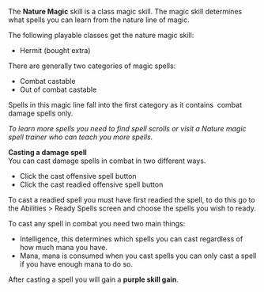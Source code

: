 The **Nature Magic** skill is a class magic skill. The magic skill determines what spells you can learn from the nature line of magic.

The following playable classes get the nature magic skill:

*   Hermit (bought extra)

There are generally two categories of magic spells:

*   Combat castable
*   Out of combat castable

Spells in this magic line fall into the first category as it contains  combat damage spells only.

_To learn more spells you need to find spell scrolls or visit a Nature magic spell trainer who can teach you more spells._  

**Casting a damage spell**  
You can cast damage spells in combat in two different ways.

*   Click the cast offensive spell button
*   Click the cast readied offensive spell button

To cast a readied spell you must have first readied the spell, to do this go to the Abilities > Ready Spells screen and choose the spells you wish to ready.

To cast any spell in combat you need two main things:

*   Intelligence, this determines which spells you can cast regardless of how much mana you have.
*   Mana, mana is consumed when you cast spells you can only cast a spell if you have enough mana to do so.

After casting a spell you will gain a **purple skill gain**.